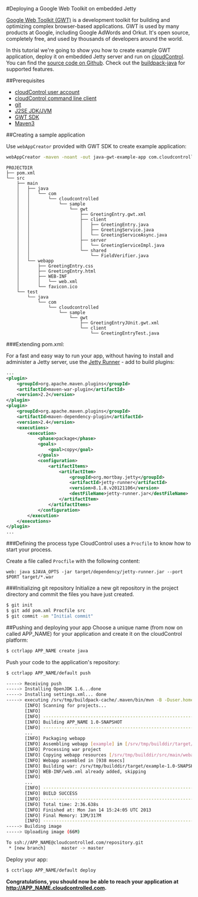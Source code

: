 #Deploying a Google Web Toolkit on embedded Jetty

[Google Web Toolkit (GWT)](https://developers.google.com/web-toolkit/) is a development toolkit for building and optimizing complex browser-based applications. GWT is used by many products at Google, including Google AdWords and Orkut. It's open source, completely free, and used by thousands of developers around the world.

In this tutorial we're going to show you how to create example GWT application, deploy it on embedded Jetty server and run on [cloudControl](https://www.cloudcontrol.com/). You can find the [source code on Github](https://github.com/cloudControl/java-gwt-example-app). Check out the [buildpack-java](https://github.com/cloudControl/buildpack-java) for supported features.

##Prerequisites
 * [cloudControl user account](https://github.com/cloudControl/documentation/blob/master/Platform%20Documentation.md#user-accounts)
 * [cloudControl command line client](https://github.com/cloudControl/documentation/blob/master/Platform%20Documentation.md#command-line-client-web-console-and-api)
 * [git](https://help.github.com/articles/set-up-git)
 * [J2SE JDK/JVM](http://www.oracle.com/technetwork/java/javase/downloads/index.html)
 * [GWT SDK](https://developers.google.com/web-toolkit/download)
 * [Maven3](http://maven.apache.org/download.html)

##Creating a sample application

Use `webAppCreator` provided with GWT SDK to create example application:

~~~bash
webAppCreator -maven -noant -out java-gwt-example-app com.cloudcontrolled.sample.gwt.GreetingEntry
~~~

~~~
PROJECTDIR
├── pom.xml
└── src
    ├── main
    │   ├── java
    │   │   └── com
    │   │       └── cloudcontrolled
    │   │           └── sample
    │   │               └── gwt
    │   │                   ├── GreetingEntry.gwt.xml
    │   │                   ├── client
    │   │                   │   ├── GreetingEntry.java
    │   │                   │   ├── GreetingService.java
    │   │                   │   └── GreetingServiceAsync.java
    │   │                   ├── server
    │   │                   │   └── GreetingServiceImpl.java
    │   │                   └── shared
    │   │                       └── FieldVerifier.java
    │   └── webapp
    │       ├── GreetingEntry.css
    │       ├── GreetingEntry.html
    │       ├── WEB-INF
    │       │   └── web.xml
    │       └── favicon.ico
    └── test
        └── java
            └── com
                └── cloudcontrolled
                    └── sample
                        └── gwt
                            ├── GreetingEntryJUnit.gwt.xml
                            └── client
                                └── GreetingEntryTest.java
~~~

###Extending pom.xml:

For a fast and easy way to run your app, without having to install and administer a Jetty server, use the [Jetty Runner](http://wiki.eclipse.org/Jetty/Howto/Using_Jetty_Runner) - add to build plugins:

~~~xml
...
<plugin>
    <groupId>org.apache.maven.plugins</groupId>
    <artifactId>maven-war-plugin</artifactId>
    <version>2.2</version>
</plugin>
<plugin>
    <groupId>org.apache.maven.plugins</groupId>
    <artifactId>maven-dependency-plugin</artifactId>
    <version>2.4</version>
    <executions>
        <execution>
            <phase>package</phase>
            <goals>
                <goal>copy</goal>
            </goals>
            <configuration>
                <artifactItems>
                    <artifactItem>
                        <groupId>org.mortbay.jetty</groupId>
                        <artifactId>jetty-runner</artifactId>
                        <version>8.1.8.v20121106</version>
                        <destFileName>jetty-runner.jar</destFileName>
                    </artifactItem>
                </artifactItems>
            </configuration>
        </execution>
    </executions>
</plugin>
...
~~~

###Defining the process type
CloudControl uses a `Procfile` to know how to start your process.

Create a file called `Procfile` with the following content:
~~~
web: java $JAVA_OPTS -jar target/dependency/jetty-runner.jar --port $PORT target/*.war
~~~

###Initializing git repository
Initialize a new git repository in the project directory and commit the files you have just created.

~~~bash
$ git init
$ git add pom.xml Procfile src
$ git commit -am "Initial commit"
~~~

##Pushing and deploying your app
Choose a unique name (from now on called APP_NAME) for your application and create it on the cloudControl platform:

~~~bash
$ cctrlapp APP_NAME create java
~~~

Push your code to the application's repository:

~~~bash
$ cctrlapp APP_NAME/default push

-----> Receiving push
-----> Installing OpenJDK 1.6...done
-----> Installing settings.xml... done
-----> executing /srv/tmp/buildpack-cache/.maven/bin/mvn -B -Duser.home=/srv/tmp/builddir -Dmaven.repo.local=/srv/tmp/buildpack-cache/.m2/repository -s /srv/tmp/buildpack-cache/.m2/settings.xml -DskipTests=true clean install
       [INFO] Scanning for projects...
       [INFO]
       [INFO] ------------------------------------------------------------------------
       [INFO] Building APP_NAME 1.0-SNAPSHOT
       [INFO] ------------------------------------------------------------------------
       ...
       [INFO] Packaging webapp
       [INFO] Assembling webapp [example] in [/srv/tmp/builddir/target/example-1.0-SNAPSHOT]
       [INFO] Processing war project
       [INFO] Copying webapp resources [/srv/tmp/builddir/src/main/webapp]
       [INFO] Webapp assembled in [938 msecs]
       [INFO] Building war: /srv/tmp/builddir/target/example-1.0-SNAPSHOT.war
       [INFO] WEB-INF/web.xml already added, skipping
       [INFO]
       ...
       [INFO] ------------------------------------------------------------------------
       [INFO] BUILD SUCCESS
       [INFO] ------------------------------------------------------------------------
       [INFO] Total time: 2:36.638s
       [INFO] Finished at: Mon Jan 14 15:24:05 UTC 2013
       [INFO] Final Memory: 13M/317M
       [INFO] ------------------------------------------------------------------------
-----> Building image
-----> Uploading image (66M)

To ssh://APP_NAME@cloudcontrolled.com/repository.git
 * [new branch]      master -> master
~~~

Deploy your app:

~~~bash
$ cctrlapp APP_NAME/default deploy
~~~

**Congratulations, you should now be able to reach your application at http://APP_NAME.cloudcontrolled.com.**
